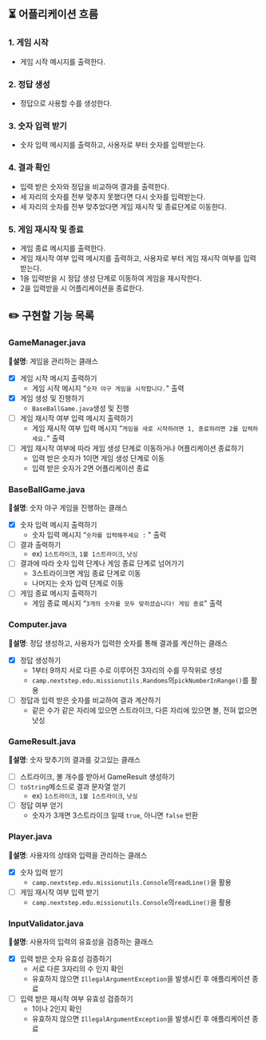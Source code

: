 ## ⏳ 어플리케이션 흐름

### 1. 게임 시작

- 게임 시작 메시지를 출력한다.

### 2. 정답 생성

- 정답으로 사용할 수를 생성한다.

### 3. 숫자 입력 받기

- 숫자 입력 메시지를 출력하고, 사용자로 부터 숫자를 입력받는다.

### 4. 결과 확인

- 입력 받은 숫자와 정답을 비교하여 결과를 출력한다.
- 세 자리의 숫자를 전부 맞추지 못했다면 다시 숫자를 입력받는다.
- 세 자리의 숫자를 전부 맞추었다면 게임 재시작 및 종료단계로 이동한다.

### 5. 게임 재시작 및 종료

- 게임 종료 메시지를 출력한다.
- 게임 재시작 여부 입력 메시지를 출력하고, 사용자로 부터 게임 재시작 여부를 입력받는다.
- 1을 입력받을 시 정답 생성 단계로 이동하여 게임을 재시작한다.
- 2을 입력받을 시 어플리케이션을 종료한다.

## ✏️ 구현할 기능 목록

### GameManager.java

📝**설명**: 게임을 관리하는 클래스

- [x]  게임 시작 메시지 출력하기
    - 게임 시작 메시지 “`숫자 야구 게임을 시작합니다.`" 출력
- [x]  게임 생성 및 진행하기
    - `BaseBallGame.java`생성 및 진행
- [ ]  게임 재시작 여부 입력 메시지 출력하기
    - 게임 재시작 여부 입력 메시지 “`게임을 새로 시작하려면 1, 종료하려면 2를 입력하세요.`" 출력
- [ ]  게임 재시작 여부에 따라 게임 생성 단계로 이동하거나 어플리케이션 종료하기
    - 입력 받은 숫자가 1이면 게임 생성 단계로 이동
    - 입력 받은 숫자가 2면 어플리케이션 종료

### BaseBallGame.java

📝**설명**: 숫자 야구 게임을 진행하는 클래스

- [x]  숫자 입력 메시지 출력하기
    - 숫자 입력 메시지 “`숫자를 입력해주세요 :` " 출력
- [ ]  결과 출력하기
    - ex) `1스트라이크`, `1볼 1스트라이크`, `낫싱`
- [ ]  결과에 따라 숫자 입력 단계나 게임 종료 단계로 넘어가기
    - 3스트라이크면 게임 종료 단계로 이동
    - 나머지는 숫자 입력 단계로 이동
- [ ]  게임 종료 메시지 출력하기
    - 게임 종료 메시지 “`3개의 숫자를 모두 맞히셨습니다! 게임 종료`" 출력

### Computer.java

📝**설명**: 정답 생성하고, 사용자가 입력한 숫자를 통해 결과를 계산하는 클래스

- [x]  정답 생성하기
    - 1부터 9까지 서로 다른 수로 이루어진 3자리의 수를 무작위로 생성
    - `camp.nextstep.edu.missionutils.Randoms`의`pickNumberInRange()`를 활용
- [ ]  정답과 입력 받은 숫자를 비교하여 결과 계산하기
    - 같은 수가 같은 자리에 있으면 스트라이크, 다른 자리에 있으면 볼, 전혀 없으면 낫싱

### GameResult.java

📝**설명**: 숫자 맞추기의 결과를 갖고있는 클래스

- [ ]  스트라이크, 볼 개수를 받아서 GameResult 생성하기
- [ ]  `toString`메소드로 결과 문자열 얻기
    - ex) `1스트라이크`, `1볼 1스트라이크`, `낫싱`
- [ ]  정답 여부 얻기
    - 숫자가 3개면 3스트라이크 일때 `true`, 아니면 `false` 반환

### Player.java

📝**설명**: 사용자의 상태와 입력을 관리하는 클래스

- [x]  숫자 입력 받기
    - `camp.nextstep.edu.missionutils.Console`의`readLine()`을 활용
- [ ]  게임 재시작 여부 입력 받기
    - `camp.nextstep.edu.missionutils.Console`의`readLine()`을 활용

### InputValidator.java

📝**설명**: 사용자의 입력의 유효성을 검증하는 클래스

- [x]  입력 받은 숫자 유효성 검증하기
    - 서로 다른 3자리의 수 인지 확인
    - 유효하지 않으면 `IllegalArgumentException`을 발생시킨 후 애플리케이션 종료
- [ ]  입력 받은 재시작 여부 유효성 검증하기
    - 1이나 2인지 확인
    - 유효하지 않으면 `IllegalArgumentException`을 발생시킨 후 애플리케이션 종료